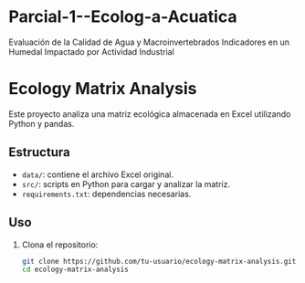 # Parcial-1--Ecolog-a-Acuatica
Evaluación de la Calidad de Agua y Macroinvertebrados Indicadores en un Humedal Impactado por Actividad Industrial
# Ecology Matrix Analysis

Este proyecto analiza una matriz ecológica almacenada en Excel utilizando Python y pandas.

## Estructura

- `data/`: contiene el archivo Excel original.
- `src/`: scripts en Python para cargar y analizar la matriz.
- `requirements.txt`: dependencias necesarias.
  
## Uso

1. Clona el repositorio:
   ```bash
   git clone https://github.com/tu-usuario/ecology-matrix-analysis.git
   cd ecology-matrix-analysis
